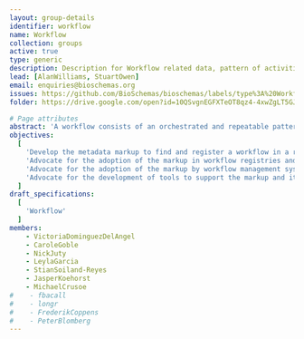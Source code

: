 ```yaml
---
layout: group-details
identifier: workflow
name: Workflow
collection: groups
active: true
type: generic
description: Description for Workflow related data, pattern of activities and so on.
lead: [AlanWilliams, StuartOwen]
email: enquiries@bioschemas.org
issues: https://github.com/BioSchemas/bioschemas/labels/type%3A%20Workflow
folder: https://drive.google.com/open?id=10QSvgnEGFXTeOT8qz4-4xwZgLT5GJrqG

# Page attributes
abstract: 'A workflow consists of an orchestrated and repeatable pattern of activities enabled by the systematic organization of resources into processes that transform materials, provide services, or process information. It can be depicted as a sequence of operations, the work of a person or group, the work of an organization of staff, or one or more simple or complex mechanisms.'
objectives:
  [
    'Develop the metadata markup to find and register a workflow in a registry and exchange metadata between workflow registries',
    'Advocate for the adoption of the markup in workflow registries and repositories',
    'Advocate for the adoption of the markup by workflow management systems',
    'Advocate for the development of tools to support the markup and its use'
  ]
draft_specifications:
  [  
    'Workflow'
  ]
members:
    - VictoriaDominguezDelAngel
    - CaroleGoble
    - NickJuty
    - LeylaGarcia
    - StianSoiland-Reyes
    - JasperKoehorst
    - MichaelCrusoe
#    - fbacall
#    - longr
#    - FrederikCoppens
#    - PeterBlomberg
---
```

